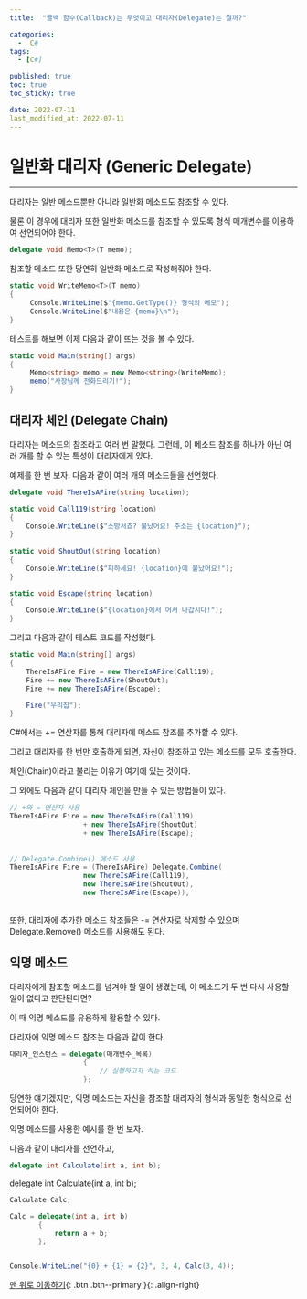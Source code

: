 ```yaml
---
title:  "콜백 함수(Callback)는 무엇이고 대리자(Delegate)는 뭘까?" 

categories:
  -  C#
tags:
  - [C#]

published: true
toc: true
toc_sticky: true

date: 2022-07-11
last_modified_at: 2022-07-11
---
```


# 일반화 대리자 (Generic Delegate)

---

대리자는 일반 메소드뿐만 아니라 일반화 메소드도 참조할 수 있다.

물론 이 경우에 대리자 또한 일반화 메소드를 참조할 수 있도록 형식 매개변수를 이용하여 선언되어야 한다.

```C#
delegate void Memo<T>(T memo);
```
참조할 메소드 또한 당연히 일반화 메소드로 작성해줘야 한다.

```C#
static void WriteMemo<T>(T memo)
{
     Console.WriteLine($"{memo.GetType()} 형식의 메모");
     Console.WriteLine($"내용은 {memo}\n");
}
```

테스트를 해보면 이제 다음과 같이 뜨는 것을 볼 수 있다.
```C#
static void Main(string[] args)
{
     Memo<string> memo = new Memo<string>(WriteMemo);
     memo("사장님께 전화드리기!");
}
```

## 대리자 체인 (Delegate Chain)
대리자는 메소드의 참조라고 여러 번 말했다. 그런데, 이 메소드 참조를 하나가 아닌 여러 개를 할 수 있는 특성이 대리자에게 있다.

예제를 한 번 보자. 다음과 같이 여러 개의 메소드들을 선언했다.

```C#
delegate void ThereIsAFire(string location);

static void Call119(string location)
{
    Console.WriteLine($"소방서죠? 불났어요! 주소는 {location}");
}
     
static void ShoutOut(string location)
{
    Console.WriteLine($"피하세요! {location}에 불났어요!");
}

static void Escape(string location)
{
    Console.WriteLine($"{location}에서 어서 나갑시다!");
}
```
그리고 다음과 같이 테스트 코드를 작성했다.
```C#
static void Main(string[] args)
{
    ThereIsAFire Fire = new ThereIsAFire(Call119);
    Fire += new ThereIsAFire(ShoutOut);
    Fire += new ThereIsAFire(Escape);

    Fire("우리집");
}
```
C#에서는 += 연산자를 통해 대리자에 메소드 참조를 추가할 수 있다.

그리고 대리자를 한 번만 호출하게 되면, 자신이 참조하고 있는 메소드를 모두 호출한다.

 

체인(Chain)이라고 불리는 이유가 여기에 있는 것이다.

그 외에도 다음과 같이 대리자 체인을 만들 수 있는 방법들이 있다.
```c#
// +와 = 연산자 사용
ThereIsAFire Fire = new ThereIsAFire(Call119)
                  + new ThereIsAFire(ShoutOut)
                  + new ThereIsAFire(Escape);
                  
                  
// Delegate.Combine() 메소드 사용
ThereIsAFire Fire = (ThereIsAFire) Delegate.Combine(
                  new ThereIsAFire(Call119),
                  new ThereIsAFire(ShoutOut),
                  new ThereIsAFire(Escape));
 
```
또한, 대리자에 추가한 메소드 참조들은 -= 연산자로 삭제할 수 있으며 Delegate.Remove() 메소드를 사용해도 된다.

## 익명 메소드

대리자에게 참조할 메소드를 넘겨야 할 일이 생겼는데, 이 메소드가 두 번 다시 사용할 일이 없다고 판단된다면?

이 때 익명 메소드를 유용하게 활용할 수 있다.

 

대리자에 익명 메소드 참조는 다음과 같이 한다.

```C#
대리자_인스턴스 = delegate(매개변수_목록)
                  {
                      // 실행하고자 하는 코드
                  };
```
당연한 얘기겠지만, 익명 메소드는 자신을 참조할 대리자의 형식과 동일한 형식으로 선언되어야 한다.

익명 메소드를 사용한 예시를 한 번 보자.

 

다음과 같이 대리자를 선언하고,

```C#
delegate int Calculate(int a, int b);
```

delegate int Calculate(int a, int b);

```C#
Calculate Calc;

Calc = delegate(int a, int b)
       {
           return a + b;
       };


Console.WriteLine("{0} + {1} = {2}", 3, 4, Calc(3, 4));
```
[맨 위로 이동하기](#){: .btn .btn--primary }{: .align-right}